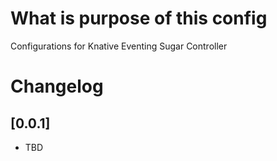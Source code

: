 # What is purpose of this config 

Configurations for Knative Eventing Sugar Controller

# Changelog

## [0.0.1]

- TBD
